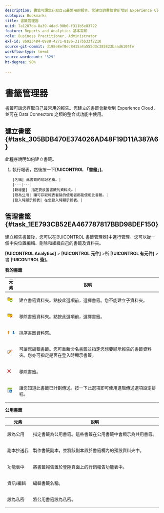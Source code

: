 ```yaml
---
description: 書籤可讓您存取自己最常用的報告。您建立的書籤會新增到 Experience Cloud，並可在 Data Connectors 之類的整合式功能中使用。
subtopic: Bookmarks
title: 書籤管理器
uuid: 7a1287da-8a39-4dad-90b0-f311b5e83722
feature: Reports and Analytics 基本需知
role: Business Practitioner, Administrator
exl-id: 8b923484-0988-4271-8186-317bb33f2210
source-git-commit: d198e8ef0ec8415a4a555d3c385823baad6104fe
workflow-type: tm+mt
source-wordcount: '329'
ht-degree: 98%

---
```


# 書籤管理器

書籤可讓您存取自己最常用的報告。您建立的書籤會新增到 Experience Cloud，並可在 Data Connectors 之類的整合式功能中使用。

## 建立書籤 {#task_305BDB470E374026AD48F19D11A387A6}

此程序說明如何建立書籤。

<!-- 

t_bookmarks_creating.xml

 -->

1. 執行報表，然後按一下&#x200B;**[!UICONTROL 「書籤」]**。

       |名稱| 此書籤的易記名稱。|
       |---|---|
       |新增至|　指定要放置書籤的資料夾。|
       |設為公用| 讓可存取報表套裝的使用者都能使用此書籤。|
       |登入時顯示報表| 在您登入時顯示報表。|
   
## 管理書籤 {#task_1EE793CB52EA467787817BBD98DEF150}

建立報告書籤後，您可以在[!UICONTROL 書籤管理器]中進行管理。您可以從一個中央位置編輯、刪除和組織自己的書籤及資料夾。

<!-- 

t_bookmarks_managing.xml

 -->

**[!UICONTROL Analytics]** > **[!UICONTROL 元件]** >所 **[!UICONTROL 有元件]** >書 **[!UICONTROL 簽]**。

**我的書籤**

<table id="table_D0310F7F4BDB4543B8552525872A0A0C"> 
 <thead> 
  <tr> 
   <th colname="col1" class="entry"> 元素 </th> 
   <th colname="col2" class="entry"> 說明 </th> 
  </tr> 
 </thead>
 <tbody> 
  <tr> 
   <td colname="col1"> <p><img placement="inline"  src="assets/bookmark_create_folder.png" id="image_EA7729575ABA4CA3A3399594941B3441"> </img> </p> </td> 
   <td colname="col2"> <p> 建立書籤資料夾。點按此選項前，選擇書籤。您不能建立子資料夾。 </p> </td> 
  </tr> 
  <tr> 
   <td colname="col1"> <p><img placement="inline"  src="assets/bookmark_delete_folder.png" id="image_AFB6A02475664785BA90485EA289749A"> </img> </p> </td> 
   <td colname="col2"> <p> 移除書籤資料夾。點按此選項前，選擇書籤。 </p> </td> 
  </tr> 
  <tr> 
   <td colname="col1"> <p><img placement="inline"  src="assets/bookmark_sort.png" id="image_8B4BE31182004357890B6532CCE5B2C2"> </img> </p> </td> 
   <td colname="col2"> <p> 排序書籤資料夾。 </p> </td> 
  </tr> 
  <tr> 
   <td colname="col1"> <p><img placement="inline"  src="assets/icon_edit_VideoSharing.png" id="image_5B8C0321ED5848ECBE3AF65514AD9A44"> </img> </p> </td> 
   <td colname="col2"> <p> 可讓您編輯書籤。您可重新命名書籤並指定您想要顯示報告的書籤資料夾。您亦可指定是否在登入時顯示書籤。 </p> </td> 
  </tr> 
  <tr> 
   <td colname="col1"> <p><img placement="inline"  src="assets/icon_delete_VideoSharing.png" id="image_945A859920C44BC08825CC062C10543A"> </img> </p> </td> 
   <td colname="col2"> <p> 移除書籤。 </p> </td> 
  </tr> 
  <tr> 
   <td colname="col1"> <p><img placement="inline"  src="assets/bookmark_schedule.png" id="image_B7B23C1C67F04DF096149DCDF8C0FE5F"> </img> </p> </td> 
   <td colname="col2"> <p> 讓您知道此書籤已計劃傳送。按一下此選項即可使用<span class="wintitle">進階傳送選項</span>設定排程。 </p> </td> 
  </tr> 
 </tbody> 
</table>

**公用書籤**

<table id="table_E89688BD3F724ADB8B2E88CDADB6168E"> 
 <thead> 
  <tr> 
   <th colname="col1" class="entry"> 元素 </th> 
   <th colname="col2" class="entry"> 說明 </th> 
  </tr> 
 </thead>
 <tbody> 
  <tr> 
   <td colname="col1"> 設為公用 </td> 
   <td colname="col2"> <p>指定書籤為公用書籤。這些書籤在<span class="wintitle">公用書籤</span>中會顯示為共用書籤。 </p> </td> 
  </tr> 
  <tr> 
   <td colname="col1"> 副本抄送我 </td> 
   <td colname="col2"> <p>製作書籤副本，並將該副本置於<span class="uicontrol">書籤</span>欄內的預設資料夾中。 </p> </td> 
  </tr> 
  <tr> 
   <td colname="col1"> 功能表中 </td> 
   <td colname="col2"> <p> 將書籤報告置於登陸頁面上的行銷報告功能表中。 </p> </td> 
  </tr> 
  <tr> 
   <td colname="col1"> 資訊/編輯 </td> 
   <td colname="col2"> <p>編輯書籤名稱。 </p> </td> 
  </tr> 
  <tr> 
   <td colname="col1"> 設為私密 </td> 
   <td colname="col2"> <p>將公用書籤設為私密。 </p> </td> 
  </tr> 
 </tbody> 
</table>
